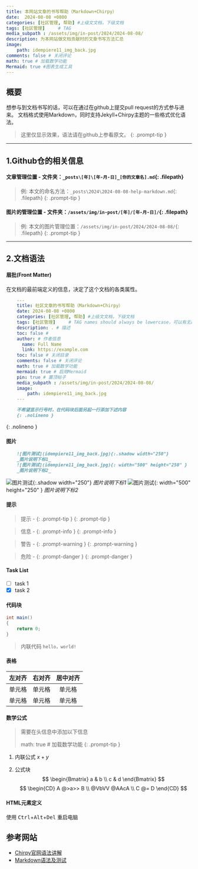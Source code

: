 ```yaml
---
title: 本网站文章的书写帮助（Markdown+Chirpy）
date:  2024-08-08 +0800
categories: [社区管理, 帮助] #上级文文档，下级文档
tags: [社区管理]     # TAG
media_subpath : /assets/img/in-post/2024/2024-08-08/
description: 为本网站做文档贡献时的文章书写方法汇总
image:
    path: idempiere11_img_back.jpg
comments: false # 关闭评论    
math: true # 加载数学功能
Mermaid: true #图表生成工具
---
```


## 概要

想参与到文档书写的话，可以在通过在github上提交pull request的方式参与进来。
文档格式使用Markdown，同时支持Jekyll+Chirpy主题的一些格式优化语法。

> 这里仅显示效果，语法请在github上参看原文。
{: .prompt-tip }

---

## 1.Github仓的相关信息

#### **文章管理位置** - 文件夹：`_posts\[年]\[年-月-日]_[你的文章名].md`{: .filepath}

   > 例: 本文的命名方法：`_posts\2024\2024-08-08-help-markdown.md`{: .filepath}
{: .prompt-tip }

#### **图片的管理位置** - 文件夹：`/assets/img/in-post/[年]/[年-月-日]/`{: .filepath}

   > 例: 本文的图片管理位置：`/assets/img/in-post/2024/2024-08-08/`{: .filepath}
{: .prompt-tip }

---

## 2.文档语法

#### 眉批(Front Matter)
在文档的最前端定义的信息，决定了这个文档的各类属性。

```yaml
    ---
    title: 社区文章的书写帮助（Markdown+Chirpy）
    date: 2024-08-08 +0800
    categories: [社区管理, 帮助] #上级文文档，下级文档
    tags: [社区管理]     # TAG names should always be lowercase，可以有无数个标签
    description: . # 描述
    toc: false #
    author: # 作者信息
      name: Full Name
      link: https://example.com
    toc: false # 关闭目录
    comments: false # 关闭评论
    math: true # 加载数学功能
    mermaid: true # 启用Mermaid
    pin: true # 置顶帖子
    media_subpath : /assets/img/in-post/2024/2024-08-08/
    image:
        path: idempiere11_img_back.jpg
    ---
```

```markdown
    不希望显示行号时，在代码块后面另起一行添加下述内容
    {: .nolineno }
```
{: .nolineno }

#### 图片


```markdown
    ![图片测试](idempiere11_img_back.jpg){:.shadow width="250"}
    _图片说明下标1_
    ![图片测试](idempiere11_img_back.jpg){: width="500" height="250" }
    _图片说明下标2_
```

![图片测试](idempiere11_img_back.jpg){:.shadow width="250"}
_图片说明下标1_
![图片测试](idempiere11_img_back.jpg){: width="500" height="250" }
_图片说明下标2_

#### 提示
  > 提示 - \{: .prompt-tip }
{: .prompt-tip }

  > 信息 - \{: .prompt-info }
{: .prompt-info }

  > 警告 - \{: .prompt-warning }
{: .prompt-warning }

  > 危险 - \{: .prompt-danger }
{: .prompt-danger }

#### Task List
* [ ] task 1
* [x] task 2

#### 代码块
  ```java
  int main()
  {
      return 0;
  }
  ```

  > 内联代码
`hello，world!`

#### 表格

| 左对齐 | 右对齐 | 居中对齐 |
| :-----| ----: | :----: |
| 单元格 | 单元格 | 单元格 |
| 单元格 | 单元格 | 单元格 |

#### 数学公式

> 需要在头信息中添加以下信息
> 
> math: true # 加载数学功能
{: .prompt-tip }

1. 内联公式
$x+y$

2. 公式块
$$
\begin{Bmatrix}
   a & b \\
   c & d
\end{Bmatrix}
$$
$$
\begin{CD}
   A @>a>> B \\
@VbVV @AAcA \\
   C @= D
\end{CD}
$$

#### HTML元素定义
使用 <kbd>Ctrl</kbd>+<kbd>Alt</kbd>+<kbd>Del</kbd> 重启电脑

## 参考网站
- [Chirpy官网语法讲解](https://chirpy.cotes.page/posts/write-a-new-post/#table-of-contents)
- [Markdown语法及测试](https://www.cnblogs.com/olimi/p/16173745.html)

